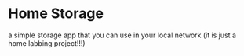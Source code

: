 # Home Storage
a simple storage app that you can use in your local network
(it is just a home labbing project!!!)

